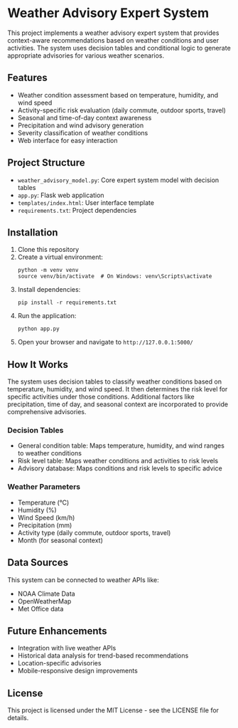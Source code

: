 # Weather Advisory Expert System

This project implements a weather advisory expert system that provides context-aware recommendations based on weather conditions and user activities. The system uses decision tables and conditional logic to generate appropriate advisories for various weather scenarios.

## Features

- Weather condition assessment based on temperature, humidity, and wind speed
- Activity-specific risk evaluation (daily commute, outdoor sports, travel)
- Seasonal and time-of-day context awareness
- Precipitation and wind advisory generation
- Severity classification of weather conditions
- Web interface for easy interaction

## Project Structure

- `weather_advisory_model.py`: Core expert system model with decision tables
- `app.py`: Flask web application 
- `templates/index.html`: User interface template
- `requirements.txt`: Project dependencies

## Installation

1. Clone this repository
2. Create a virtual environment:
   ```
   python -m venv venv
   source venv/bin/activate  # On Windows: venv\Scripts\activate
   ```
3. Install dependencies:
   ```
   pip install -r requirements.txt
   ```
4. Run the application:
   ```
   python app.py
   ```
5. Open your browser and navigate to `http://127.0.0.1:5000/`

## How It Works

The system uses decision tables to classify weather conditions based on temperature, humidity, and wind speed. It then determines the risk level for specific activities under those conditions. Additional factors like precipitation, time of day, and seasonal context are incorporated to provide comprehensive advisories.

### Decision Tables

- General condition table: Maps temperature, humidity, and wind ranges to weather conditions
- Risk level table: Maps weather conditions and activities to risk levels
- Advisory database: Maps conditions and risk levels to specific advice

### Weather Parameters

- Temperature (°C)
- Humidity (%)
- Wind Speed (km/h)
- Precipitation (mm)
- Activity type (daily commute, outdoor sports, travel)
- Month (for seasonal context)

## Data Sources

This system can be connected to weather APIs like:
- NOAA Climate Data
- OpenWeatherMap
- Met Office data

## Future Enhancements

- Integration with live weather APIs
- Historical data analysis for trend-based recommendations
- Location-specific advisories
- Mobile-responsive design improvements

## License

This project is licensed under the MIT License - see the LICENSE file for details.